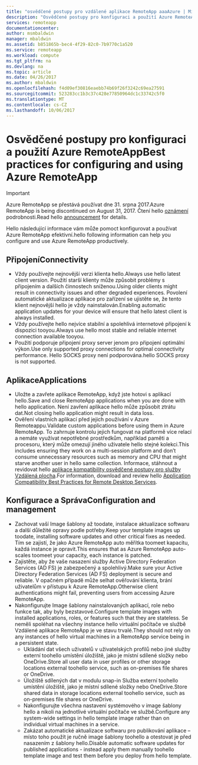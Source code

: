 ```yaml
---
title: "osvědčené postupy pro vzdálené aplikace RemoteApp aaaAzure | Microsoft Docs"
description: "Osvědčené postupy pro konfiguraci a použití Azure RemoteApp."
services: remoteapp
documentationcenter: 
author: msmbaldwin
manager: mbaldwin
ms.assetid: b851865b-bec4-4f29-82c0-7b9770c1a520
ms.service: remoteapp
ms.workload: compute
ms.tgt_pltfrm: na
ms.devlang: na
ms.topic: article
ms.date: 04/26/2017
ms.author: mbaldwin
ms.openlocfilehash: f4d09ef30816eaebb74b69f26f3242c69ea27591
ms.sourcegitcommit: 523283cc1b3c37c428e77850964dc1c33742c5f0
ms.translationtype: MT
ms.contentlocale: cs-CZ
ms.lasthandoff: 10/06/2017
---
```

# <a name="best-practices-for-configuring-and-using-azure-remoteapp"></a><span data-ttu-id="f7bdc-103">Osvědčené postupy pro konfiguraci a použití Azure RemoteApp</span><span class="sxs-lookup"><span data-stu-id="f7bdc-103">Best practices for configuring and using Azure RemoteApp</span></span>
> [!IMPORTANT]
> <span data-ttu-id="f7bdc-104">Azure RemoteApp se přestává používat dne 31. srpna 2017.</span><span class="sxs-lookup"><span data-stu-id="f7bdc-104">Azure RemoteApp is being discontinued on August 31, 2017.</span></span> <span data-ttu-id="f7bdc-105">Čtení hello [oznámení](https://blogs.technet.microsoft.com/enterprisemobility/2016/08/12/application-remoting-and-the-cloud/) podrobnosti.</span><span class="sxs-lookup"><span data-stu-id="f7bdc-105">Read hello [announcement](https://blogs.technet.microsoft.com/enterprisemobility/2016/08/12/application-remoting-and-the-cloud/) for details.</span></span>
> 
> 

<span data-ttu-id="f7bdc-106">Hello následující informace vám může pomoct konfigurovat a používat Azure RemoteApp efektivní.</span><span class="sxs-lookup"><span data-stu-id="f7bdc-106">hello following information can help you configure and use Azure RemoteApp productively.</span></span>

## <a name="connectivity"></a><span data-ttu-id="f7bdc-107">Připojení</span><span class="sxs-lookup"><span data-stu-id="f7bdc-107">Connectivity</span></span>
* <span data-ttu-id="f7bdc-108">Vždy používejte nejnovější verzi klienta hello.</span><span class="sxs-lookup"><span data-stu-id="f7bdc-108">Always use hello latest client version.</span></span> <span data-ttu-id="f7bdc-109">Použití starší klienty může způsobit problémy s připojením a dalších činnostech sníženou.</span><span class="sxs-lookup"><span data-stu-id="f7bdc-109">Using older clients might result in connectivity issues and other degraded experiences.</span></span> <span data-ttu-id="f7bdc-110">Povolení automatické aktualizace aplikace pro zařízení se ujistěte se, že tento klient nejnovější hello je vždy nainstalován.</span><span class="sxs-lookup"><span data-stu-id="f7bdc-110">Enabling automatic application updates for your device will ensure that hello latest client is always installed.</span></span>
* <span data-ttu-id="f7bdc-111">Vždy používejte hello nejvíce stabilní a spolehlivá internetové připojení k dispozici tooyou.</span><span class="sxs-lookup"><span data-stu-id="f7bdc-111">Always use hello most stable and reliable internet connection available tooyou.</span></span>  
* <span data-ttu-id="f7bdc-112">Použití podporuje připojení proxy server jenom pro připojení optimální výkon.</span><span class="sxs-lookup"><span data-stu-id="f7bdc-112">Use only supported proxy connections for optimal connectivity performance.</span></span>  <span data-ttu-id="f7bdc-113">Hello SOCKS proxy není podporována.</span><span class="sxs-lookup"><span data-stu-id="f7bdc-113">hello SOCKS proxy is not supported.</span></span>

## <a name="applications"></a><span data-ttu-id="f7bdc-114">Aplikace</span><span class="sxs-lookup"><span data-stu-id="f7bdc-114">Applications</span></span>
* <span data-ttu-id="f7bdc-115">Uložte a zavřete aplikace RemoteApp, když jste hotovi s aplikací hello.</span><span class="sxs-lookup"><span data-stu-id="f7bdc-115">Save and close RemoteApp applications when you are done with hello application.</span></span> <span data-ttu-id="f7bdc-116">Není zavření aplikace hello může způsobit ztrátu dat.</span><span class="sxs-lookup"><span data-stu-id="f7bdc-116">Not closing hello application might result in data loss.</span></span>
* <span data-ttu-id="f7bdc-117">Ověření vlastních aplikací před jejich používání v Azure Remoteappu.</span><span class="sxs-lookup"><span data-stu-id="f7bdc-117">Validate custom applications before using them in Azure RemoteApp.</span></span> <span data-ttu-id="f7bdc-118">To zahrnuje kontrolu jejich fungovat na platformě více relací a nemáte využívat nepotřebné prostředkům, například paměti a procesoru, který může omezují jiného uživatele hello stejné kolekci.</span><span class="sxs-lookup"><span data-stu-id="f7bdc-118">This includes ensuring they work on a multi-session platform and don’t consume unnecessary resources such as memory and CPU that might starve another user in hello same collection.</span></span> <span data-ttu-id="f7bdc-119">Informace, stáhnout a revidovat hello [aplikace kompatibility osvědčené postupy pro služby Vzdálená plocha](http://www.dabcc.com/resources/Application%20Compatibility%20Best%20Practices%20for%20Remote%20Desktop%20Services.pdf).</span><span class="sxs-lookup"><span data-stu-id="f7bdc-119">For information, download and review hello [Application Compatibility Best Practices for Remote Desktop Services](http://www.dabcc.com/resources/Application%20Compatibility%20Best%20Practices%20for%20Remote%20Desktop%20Services.pdf).</span></span>

## <a name="configuration-and-management"></a><span data-ttu-id="f7bdc-120">Konfigurace a Správa</span><span class="sxs-lookup"><span data-stu-id="f7bdc-120">Configuration and management</span></span>
* <span data-ttu-id="f7bdc-121">Zachovat vaší Image šablony až toodate, instalace aktualizace softwaru a další důležité opravy podle potřeby.</span><span class="sxs-lookup"><span data-stu-id="f7bdc-121">Keep your template images up toodate, installing software updates and other critical fixes as needed.</span></span> <span data-ttu-id="f7bdc-122">Tím se zajistí, že jako Azure RemoteApp auto měřítka toomeet kapacitu, každá instance je opravit.</span><span class="sxs-lookup"><span data-stu-id="f7bdc-122">This ensures that as Azure RemoteApp auto-scales toomeet your capacity, each instance is patched.</span></span>  
* <span data-ttu-id="f7bdc-123">Zajistěte, aby že vaše nasazení služby Active Directory Federation Services (AD FS) je zabezpečený a spolehlivý.</span><span class="sxs-lookup"><span data-stu-id="f7bdc-123">Make sure your Active Directory Federation Services (AD FS) deployment is secure and reliable.</span></span> <span data-ttu-id="f7bdc-124">V opačném případě může selhat ověřování klienta, brání uživatelům v přístupu k Azure RemoteApp.</span><span class="sxs-lookup"><span data-stu-id="f7bdc-124">Otherwise client authentications might fail, preventing users from accessing Azure RemoteApp.</span></span>
* <span data-ttu-id="f7bdc-125">Nakonfigurujte Image šablony nainstalovaných aplikací, role nebo funkce tak, aby byly bezstavové.</span><span class="sxs-lookup"><span data-stu-id="f7bdc-125">Configure template images with installed applications, roles, or features such that they are stateless.</span></span> <span data-ttu-id="f7bdc-126">Se neměli spoléhat na všechny instance hello virtuální počítače ve službě Vzdálené aplikace RemoteApp je ve stavu trvalé.</span><span class="sxs-lookup"><span data-stu-id="f7bdc-126">They should not rely on any instances of hello virtual machines in a RemoteApp service being in a persistent state.</span></span>
  * <span data-ttu-id="f7bdc-127">Ukládání dat všech uživatelů v uživatelských profilů nebo jiné služby externí toohello umístění úložiště, jako je místní sdílené složky nebo OneDrive.</span><span class="sxs-lookup"><span data-stu-id="f7bdc-127">Store all user data in user profiles or other storage locations external toohello service, such as on-premises file shares or OneDrive.</span></span>
  * <span data-ttu-id="f7bdc-128">Úložiště sdílených dat v modulu snap-in Služba externí toohello umístění úložiště, jako je místní sdílené složky nebo OneDrive.</span><span class="sxs-lookup"><span data-stu-id="f7bdc-128">Store shared data in storage locations external toohello service, such as on-premises file shares or OneDrive.</span></span>
  * <span data-ttu-id="f7bdc-129">Nakonfigurujte všechna nastavení systémového v image šablony hello a nikoli na jednotlivé virtuální počítače ve službě.</span><span class="sxs-lookup"><span data-stu-id="f7bdc-129">Configure any system-wide settings in hello template image rather than on individual virtual machines in a service.</span></span>
  * <span data-ttu-id="f7bdc-130">Zakázat automatické aktualizace softwaru pro publikování aplikace – místo toho použít je ručně image šablony toohello a otestovat je před nasazením z šablony hello.</span><span class="sxs-lookup"><span data-stu-id="f7bdc-130">Disable automatic software updates for published applications - instead apply them manually toohello template image and test them before you deploy  from hello template.</span></span>

